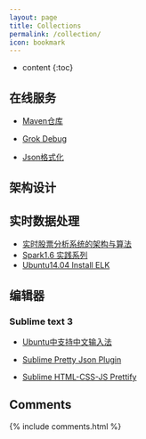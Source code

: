 ```yaml
---
layout: page
title: Collections
permalink: /collection/
icon: bookmark
---
```


* content
{:toc}

## 在线服务

* [Maven仓库](https://mvnrepository.com/)

* [Grok Debug](https://grokdebug.herokuapp.com/)

* [Json格式化](http://jsonviewer.stack.hu/)

## 架构设计

## 实时数据处理

* [实时股票分析系统的架构与算法](http://www.infoq.com/cn/news/2015/12/open-source-reference-architectu)
* [Spark1.6 实践系列](http://litaotao.github.io/introduction-to-spark)
* [Ubuntu14.04 Install ELK](https://www.digitalocean.com/community/tutorials/how-to-install-elasticsearch-logstash-and-kibana-elk-stack-on-ubuntu-14-04)

## 编辑器

### Sublime text 3

* [Ubuntu中支持中文输入法](http://html5beta.com/page/ubuntu-14-04-install-fcitx-sougoupinyin-sublime-text-3-chinese-input-fix.html)

* [Sublime Pretty Json Plugin](https://github.com/dzhibas/SublimePrettyJson)

* [Sublime HTML-CSS-JS Prettify](https://packagecontrol.io/packages/HTML-CSS-JS%20Prettify)

## Comments

{% include comments.html %}
